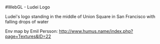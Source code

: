 #WebGL - Ludei Logo

Ludei's logo standing in the middle of Union Square in San Francisco with falling drops of water

Env map by Emil Persson: http://www.humus.name/index.php?page=Textures&ID=22
